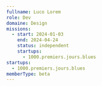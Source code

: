 ```yaml
---
fullname: Luco Lorem
role: Dev
domaine: Design
missions:
  - start: 2024-01-03
    end: 2024-04-24
    status: independent
    startups:
      - 1000.premiers.jours.blues
startups:
  - 1000.premiers.jours.blues
memberType: beta
---
```


